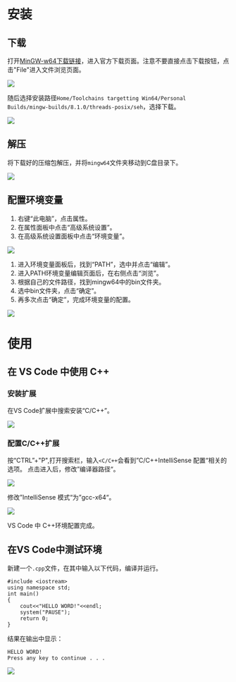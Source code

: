 # 安装
## 下载

打开[MinGW-w64下载链接](https://sourceforge.net/projects/mingw-w64/)，进入官方下载页面。注意不要直接点击下载按钮，点击"File"进入文件浏览页面。

![](肥猫的小世界/肥猫的资源收藏世界/软件收藏/MinGW-w64/图片/点击FILE按键.png)

随后选择安装路径`Home/Toolchains targetting Win64/Personal Builds/mingw-builds/8.1.0/threads-posix/seh`，选择下载。

![](肥猫的小世界/肥猫的资源收藏世界/软件收藏/MinGW-w64/图片/下载文件.png)

## 解压

将下载好的压缩包解压，并将`mingw64`文件夹移动到C盘目录下。

![](肥猫的小世界/肥猫的资源收藏世界/软件收藏/MinGW-w64/图片/移动文件夹至C盘.png)

## 配置环境变量

1. 右键“此电脑”，点击属性。
2. 在属性面板中点击“高级系统设置”。
3. 在高级系统设置面板中点击“环境变量”。

![](肥猫的小世界/肥猫的资源收藏世界/软件收藏/MinGW-w64/图片/打开环境变量界面.png)

1. 进入环境变量面板后，找到“PATH”，选中并点击“编辑”。
2. 进入PATH环境变量编辑页面后，在右侧点击“浏览”。
3. 根据自己的文件路径，找到mingw64中的bin文件夹。
4. 选中bin文件夹，点击“确定”。
5. 再多次点击“确定”，完成环境变量的配置。

![](肥猫的小世界/肥猫的资源收藏世界/软件收藏/MinGW-w64/图片/添加路径至PATH.png)

# 使用

## 在 VS Code 中使用 C++

### 安装扩展

在VS Code扩展中搜索安装“C/C++”。

![](肥猫的小世界/肥猫的资源收藏世界/软件收藏/MinGW-w64/图片/安装C++扩展.png)

### 配置C/C++扩展

按“CTRL”+"P",打开搜索栏，输入`<C/C++`会看到”C/C++IntelliSense 配置“相关的选项。
点击进入后，修改”编译器路径“。

![](肥猫的小世界/肥猫的资源收藏世界/软件收藏/MinGW-w64/图片/编译器路径.png)

修改”IntelliSense 模式“为”gcc-x64“。

![](肥猫的小世界/肥猫的资源收藏世界/软件收藏/MinGW-w64/图片/编译器模式.png)

VS Code 中 C++环境配置完成。

## 在VS Code中测试环境

新建一个`.cpp`文件，在其中输入以下代码，编译并运行。
```
#include <iostream>
using namespace std;
int main()
{
    cout<<"HELLO WORD!"<<endl;
    system("PAUSE");
    return 0;
}
```

结果在输出中显示：

```
HELLO WORD!
Press any key to continue . . .
```

![](肥猫的小世界/肥猫的资源收藏世界/软件收藏/MinGW-w64/图片/测试代码.png)